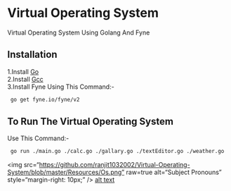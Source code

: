 # Virtual Operating System

Virtual Operating System Using Golang And Fyne 

## Installation
1.Install [Go](https://golang.org/)   
2.Install [Gcc](https://sourceforge.net/projects/tdm-gcc/)   
3.Install Fyne Using This Command:-
```bash
 go get fyne.io/fyne/v2
```

## To Run The Virtual Operating System  
Use This Command:-
```bash
 go run ./main.go ./calc.go ./gallary.go ./textEditor.go ./weather.go ./music.go ./news.go
```
<img
src=“https://github.com/ranjit1032002/Virtual-Operating-System/blob/master/Resources/Os.png”
raw=true
alt=“Subject Pronouns”
style=“margin-right: 10px;”
/>
[alt text](https://github.com/ranjit1032002/Virtual-Operating-System/blob/master/Resources/Os.png)
